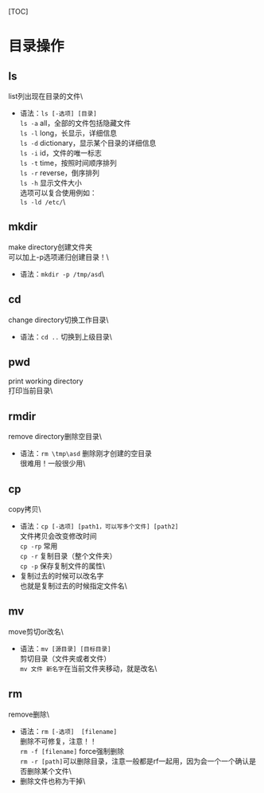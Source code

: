 [TOC]
# 目录操作
## ls
list列出现在目录的文件\
+ 语法：`ls [-选项] [目录]`\
`ls -a` all，全部的文件包括隐藏文件\
`ls -l` long，长显示，详细信息\
`ls -d` dictionary，显示某个目录的详细信息\
`ls -i` id，文件的唯一标志\
`ls -t` time，按照时间顺序排列\
`ls -r` reverse，倒序排列\
`ls -h` 显示文件大小\
选项可以复合使用例如：\
`ls -ld /etc/`\

## mkdir
make directory创建文件夹\
可以加上-p选项递归创建目录！\
+ 语法：`mkdir -p /tmp/asd`\

## cd
change directory切换工作目录\
+ 语法：`cd ..` 切换到上级目录\

## pwd
print working directory\
打印当前目录\

## rmdir
remove directory删除空目录\
+ 语法：`rm \tmp\asd`
删除刚才创建的空目录\
很难用！一般很少用\

## cp
copy拷贝\
+ 语法：`cp [-选项] [path1，可以写多个文件] [path2]`\
文件拷贝会改变修改时间\
`cp -rp`  常用\
`cp -r`  复制目录（整个文件夹）\
`cp -p`  保存复制文件的属性\
+ 复制过去的时候可以改名字\
也就是复制过去的时候指定文件名\

## mv
move剪切or改名\
+ 语法：`mv [源目录] [目标目录]`\
剪切目录（文件夹或者文件）\
`mv 文件 新名字`在当前文件夹移动，就是改名\

## rm
remove删除\
+ 语法：`rm [-选项]  [filename]`\
删除不可修复，注意！！\
`rm -f [filename]` force强制删除\
`rm -r [path]`可以删除目录，注意一般都是rf一起用，因为会一个一个确认是否删除某个文件\
+ 删除文件也称为干掉\

